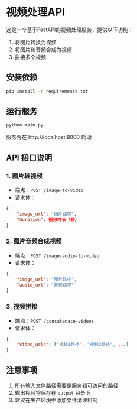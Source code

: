 # 视频处理API

这是一个基于FastAPI的视频处理服务，提供以下功能：

1. 将图片转换为视频
2. 将图片和音频合成为视频
3. 拼接多个视频

## 安装依赖

```bash
pip install -r requirements.txt
```

## 运行服务

```bash
python main.py
```

服务将在 http://localhost:8000 启动

## API 接口说明

### 1. 图片转视频
- 端点：`POST /image-to-video`
- 请求体：
```json
{
    "image_url": "图片路径",
    "duration": 视频时长（秒）
}
```

### 2. 图片音频合成视频
- 端点：`POST /image-audio-to-video`
- 请求体：
```json
{
    "image_url": "图片路径",
    "audio_url": "音频路径"
}
```

### 3. 视频拼接
- 端点：`POST /concatenate-videos`
- 请求体：
```json
{
    "video_urls": ["视频1路径", "视频2路径", ...]
}
```

## 注意事项

1. 所有输入文件路径需要是服务器可访问的路径
2. 输出视频将保存在 `output` 目录下
3. 建议在生产环境中添加文件清理机制 